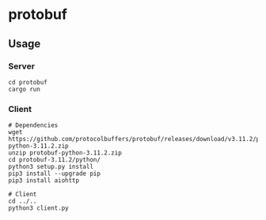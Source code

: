 # protobuf

## Usage

### Server

```shell
cd protobuf
cargo run
```

### Client

```shell
# Dependencies
wget https://github.com/protocolbuffers/protobuf/releases/download/v3.11.2/protobuf-python-3.11.2.zip
unzip protobuf-python-3.11.2.zip
cd protobuf-3.11.2/python/
python3 setup.py install
pip3 install --upgrade pip
pip3 install aiohttp

# Client
cd ../..
python3 client.py
```
